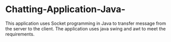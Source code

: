# Chatting-Application-Java-
This application uses Socket programming in Java to transfer message from the server to the client.
The application uses java swing and awt to meet the requirements.
